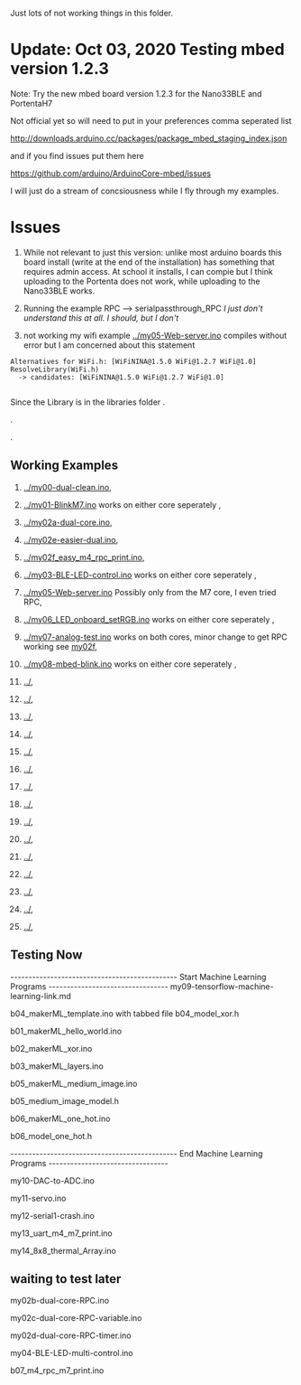 Just lots of not working things in this folder.

# Update: Oct 03, 2020 Testing mbed version 1.2.3


Note: Try the new mbed board version 1.2.3 for the Nano33BLE and PortentaH7

Not official yet so will need to put in your preferences comma seperated list 

http://downloads.arduino.cc/packages/package_mbed_staging_index.json

and if you find issues put them here

https://github.com/arduino/ArduinoCore-mbed/issues


I will just do a stream of concsiousness while I fly through my examples.

# Issues

1. While not relevant to just this version: unlike most arduino boards this board install (write at the end of the installation) has something that requires admin access. At school it installs, I can compie but I think uploading to the Portenta does not work, while uploading to the Nano33BLE works.

2. Running the example RPC --> serialpassthrough_RPC     *I just don't understand this at all. I should, but I don't*

3. not working my wifi example [../my05-Web-server.ino](../my05-Web-server.ino)
compiles without error but I am concerned about this statement

```
Alternatives for WiFi.h: [WiFiNINA@1.5.0 WiFi@1.2.7 WiFi@1.0]
ResolveLibrary(WiFi.h)
  -> candidates: [WiFiNINA@1.5.0 WiFi@1.2.7 WiFi@1.0]


```

Since the Library is in the libraries folder
.


.



.






## Working Examples
1. [../my00-dual-clean.ino](../my00-dual-clean.ino),  
1. [../my01-BlinkM7.ino](../my01-BlinkM7.ino) works on either core seperately ,  
1. [../my02a-dual-core.ino](../my02a-dual-core.ino),  
1. [../my02e-easier-dual.ino](../my02e-easier-dual.ino),  
1. [../my02f_easy_m4_rpc_print.ino](../my02f_easy_m4_rpc_print.ino),   


1. [../my03-BLE-LED-control.ino](../my03-BLE-LED-control.ino)  works on either core seperately ,  
1. [../my05-Web-server.ino](../my05-Web-server.ino) Possibly only from the M7 core, I even tried RPC,  
1. [../my06_LED_onboard_setRGB.ino](../my06_LED_onboard_setRGB.ino) works on either core seperately ,   
1. [../my07-analog-test.ino](../my07-analog-test.ino) works on both cores, minor change to get RPC working see [my02f](../my02f_easy_m4_rpc_print.ino),   
1. [../my08-mbed-blink.ino](../my08-mbed-blink.ino)  works on either core seperately , 


1. [../](../),   
1. [../](../),   
1. [../](../),   
1. [../](../),   
1. [../](../),  


1. [../](../),   
1. [../](../),   
1. [../](../),   
1. [../](../),   
1. [../](../),  


1. [../](../),   
1. [../](../),   
1. [../](../),   
1. [../](../),   
1. [../](../),  






## Testing Now





---------------------------------------------- Start Machine Learning Programs ---------------------------------
my09-tensorflow-machine-learning-link.md

b04_makerML_template.ino with  tabbed file b04_model_xor.h

b01_makerML_hello_world.ino

b02_makerML_xor.ino

b03_makerML_layers.ino

b05_makerML_medium_image.ino

b05_medium_image_model.h

b06_makerML_one_hot.ino

b06_model_one_hot.h



---------------------------------------------- End Machine Learning Programs ---------------------------------




my10-DAC-to-ADC.ino


my11-servo.ino


my12-serial1-crash.ino


my13_uart_m4_m7_print.ino


my14_8x8_thermal_Array.ino




## waiting to test later

my02b-dual-core-RPC.ino

my02c-dual-core-RPC-variable.ino

my02d-dual-core-RPC-timer.ino

my04-BLE-LED-multi-control.ino

b07_m4_rpc_m7_print.ino

